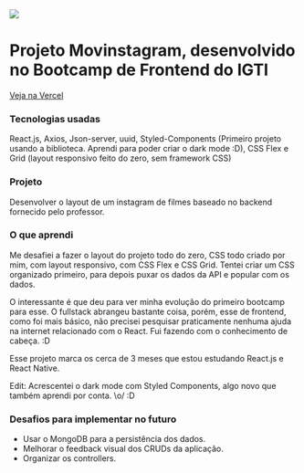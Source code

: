 <img src="readme-screens/project-screen.gif" >

# Projeto Movinstagram, desenvolvido no Bootcamp de Frontend do IGTI

[Veja na Vercel](https://igti-frontend-projeto-final-react-b2ycsldre.vercel.app/)

### Tecnologias usadas
React.js, Axios, Json-server, uuid, Styled-Components (Primeiro projeto usando a biblioteca. Aprendi para poder criar o dark mode :D), CSS Flex e Grid (layout responsivo feito do zero, sem framework CSS)

### Projeto
Desenvolver o layout de um instagram de filmes baseado no backend fornecido pelo professor. 

### O que aprendi
Me desafiei a fazer o layout do projeto todo do zero, CSS todo criado por mim, com layout responsivo, com CSS Flex e CSS Grid. Tentei criar um CSS organizado primeiro, para depois puxar os dados da API e popular com os dados.

O interessante é que deu para ver minha evolução do primeiro bootcamp para esse. O fullstack abrangeu bastante coisa, porém, esse de frontend, como foi mais básico, não precisei pesquisar praticamente nenhuma ajuda na internet relacionado com o React. Fui fazendo com o conhecimento de cabeça. :D

Esse projeto marca os cerca de 3 meses que estou estudando React.js e React Native.

Edit: Acrescentei o dark mode com Styled Components, algo novo que também aprendi por conta. \o/ :D

### Desafios para implementar no futuro
* Usar o MongoDB para a persistência dos dados.
* Melhorar o feedback visual dos CRUDs da aplicação.
* Organizar os controllers.
